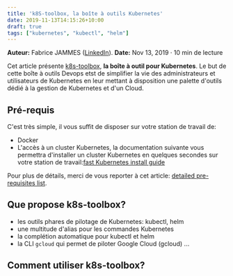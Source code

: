 ```yaml
---
title: 'k8S-toolbox, la boîte à outils Kubernetes'
date: 2019-11-13T14:15:26+10:00
draft: true
tags: ["kubernetes", "kubectl", "helm"] 
---
```


**Auteur:** Fabrice JAMMES ([LinkedIn](https://www.linkedin.com/in/fabrice-jammes-5b29b042/)). 
**Date:** Nov 13, 2019 · 10 min de lecture


Cet article présente [k8s-toolbox](https://github.com/k8s-school/k8s-toolbox), **la boîte à outil pour Kubernetes**. Le but de cette boîte à outils Devops etst de simplifier la vie des administrateurs et utilisateurs de Kubernetes en leur mettant à disposition une palette d'outils dédié à la gestion de Kubernetes et d'un Cloud.

## Pré-requis

C'est très simple, il vous suffit de disposer sur votre station de travail de:

- Docker
- L'accès à un cluster Kubernetes, la documentation suivante vous permettra d'installer un cluster Kubernetes en quelques secondes sur votre station de travail:[fast Kubernetes install guide](https://github.com/k8s-school/kind-travis-ci#run-kind-on-a-workstation)

Pour plus de détails, merci de vous reporter à cet article: [detailed pre-requisites list](https://github.com/k8s-school/k8s-toolbox#pre-requisites).

## Que propose k8s-toolbox?

- les outils phares de pilotage de Kubernetes: kubectl, helm
- une multitude d'alias pour les commandes Kubernetes
- la complétion automatique pour kubectl et helm
- la CLI `gcloud` qui permet de piloter Google Cloud (gcloud)
...

## Comment utiliser k8s-toolbox?

